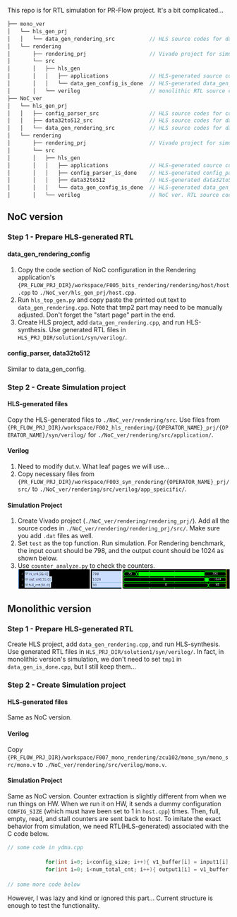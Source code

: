 This repo is for RTL simulation for PR-Flow project. It's a bit complicated...

```c
├── mono_ver
│   └── hls_gen_prj
│   │   └── data_gen_rendering_src           // HLS source codes for data_gen_config module. Application-specific.
│   └── rendering
│       ├── rendering_prj                    // Vivado project for simulation.
│       └── src                       
│       │   ├── hls_gen              
│       │   │   ├── applications             // HLS-generated source codes.
│       │   │   └── data_gen_config_is_done  // HLS-generated data_gen_config module.
│       │   └── verilog                      // monolithic RTL source codes.
├── NoC_ver
│   └── hls_gen_prj
│   │   ├── config_parser_src                // HLS source codes for config_parser module. 
│   │   ├── data32to512_src                  // HLS source codes for data32to512 module. 
│   │   └── data_gen_rendering_src           // HLS source codes for data_gen_config module. Application-specific.
│   └── rendering
│       ├── rendering_prj                    // Vivado project for simulation
│       └── src                       
│       │   ├── hls_gen              
│       │   │   ├── applications             // HLS-generated source codes
│       │   │   ├── config_parser_is_done    // HLS-generated config_parser module
│       │   │   ├── data32to512              // HLS-generated data32to512 module
│       │   │   └── data_gen_config_is_done  // HLS-generated data_gen_config module
│       │   └── verilog                      // NoC ver. RTL source codes
```

## NoC version

### Step 1 - Prepare HLS-generated RTL
#### data_gen_rendering_config
1. Copy the code section of NoC configuration in the Rendering application's `{PR_FLOW_PRJ_DIR}/workspace/F005_bits_rendering/rendering/host/host.cpp` to `./NoC_ver/hls_gen_prj/host.cpp`.
2. Run `hls_top_gen.py` and copy paste the printed out text to `data_gen_rendering.cpp`. Note that tmp2 part may need to be manually adjusted. Don't forget the "start page" part in the end.
3. Create HLS project, add `data_gen_rendering.cpp`, and run HLS-synthesis. Use generated RTL files in `HLS_PRJ_DIR/solution1/syn/verilog/`.

#### config_parser, data32to512
Similar to data_gen_config.

### Step 2 - Create Simulation project

#### HLS-generated files
Copy the HLS-generated files to `./NoC_ver/rendering/src`. Use files from
`{PR_FLOW_PRJ_DIR}/workspace/F002_hls_rendering/{OPERATOR_NAME}_prj/{OPERATOR_NAME}/syn/verilog/` for `./NoC_ver/rendering/src/application/`.

#### Verilog
1. Need to modify dut.v. What leaf pages we will use...
2. Copy necessary files from `{PR_FLOW_PRJ_DIR}/workspace/F003_syn_rendering/{OPERATOR_NAME}_prj/src/` to `./NoC_ver/rendering/src/verilog/app_speicific/`.

#### Simulation Project
1. Create Vivado project (`./NoC_ver/rendering/rendering_prj/`). Add all the source codes in `./NoC_ver/rendering/rendering_prj/src/`. Make sure you add `.dat` files as well.
2. Set `test` as the top function. Run simulation. For Rendering benchmark, the input count should be 798, and the output count should be 1024 as shown below.
3. Use `counter_analyze.py` to check the counters.
![](images/rendering_sim.png)



## Monolithic version

### Step 1 - Prepare HLS-generated RTL
Create HLS project, add `data_gen_rendering.cpp`, and run HLS-synthesis. Use generated RTL files in `HLS_PRJ_DIR/solution1/syn/verilog/`.
In fact, in monolithic version's simulation, we don't need to set `tmp1` in `data_gen_is_done.cpp`, but I still keep them...

### Step 2 - Create Simulation project

#### HLS-generated files
Same as NoC version.

#### Verilog
Copy `{PR_FLOW_PRJ_DIR}/workspace/F007_mono_rendering/zcu102/mono_syn/mono_src/mono.v` to `./NoC_ver/rendering/src/verilog/mono.v`.

#### Simulation Project
Same as NoC version. 
Counter extraction is slightly different from when we run things on HW.
When we run it on HW, it sends a dummy configuration `CONFIG_SIZE` (which must have been set to 1 in `host.cpp`) times. 
Then, full, empty, read, and stall counters are sent back to host.
To imitate the exact behavior from simulation, we need RTL(HLS-generated) associated with the C code below.

```c
// some code in ydma.cpp

	    	for(int i=0; i<config_size; i++){ v1_buffer[i] = input1[i]; } // config_size must have been set to 1 in monolithic case
	    	for(int i=0; i<num_total_cnt; i++){ output1[i] = v1_buffer[i]; }

// some more code below
```

However, I was lazy and kind or ignored this part...
Current structure is enough to test the functionality.

